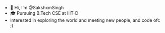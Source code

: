 - 👋 Hi, I’m @SakshxmSingh
- 🎓 Pursuing B.Tech CSE at IIIT-D
- Interested in exploring the world and meeting new people, and code ofc ;) 

<!---
SakshxmSingh/SakshxmSingh is a ✨ special ✨ repository because its `README.md` (this file) appears on your GitHub profile.
You can click the Preview link to take a look at your changes.
--->
